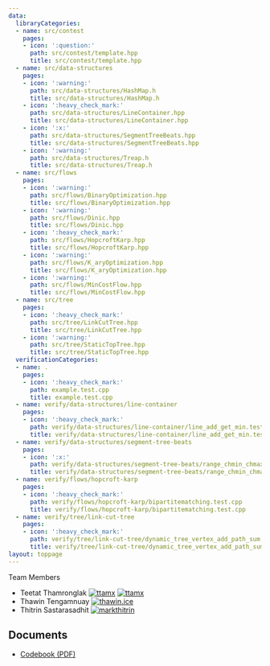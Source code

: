 ```yaml
---
data:
  libraryCategories:
  - name: src/contest
    pages:
    - icon: ':question:'
      path: src/contest/template.hpp
      title: src/contest/template.hpp
  - name: src/data-structures
    pages:
    - icon: ':warning:'
      path: src/data-structures/HashMap.h
      title: src/data-structures/HashMap.h
    - icon: ':heavy_check_mark:'
      path: src/data-structures/LineContainer.hpp
      title: src/data-structures/LineContainer.hpp
    - icon: ':x:'
      path: src/data-structures/SegmentTreeBeats.hpp
      title: src/data-structures/SegmentTreeBeats.hpp
    - icon: ':warning:'
      path: src/data-structures/Treap.h
      title: src/data-structures/Treap.h
  - name: src/flows
    pages:
    - icon: ':warning:'
      path: src/flows/BinaryOptimization.hpp
      title: src/flows/BinaryOptimization.hpp
    - icon: ':warning:'
      path: src/flows/Dinic.hpp
      title: src/flows/Dinic.hpp
    - icon: ':heavy_check_mark:'
      path: src/flows/HopcroftKarp.hpp
      title: src/flows/HopcroftKarp.hpp
    - icon: ':warning:'
      path: src/flows/K_aryOptimization.hpp
      title: src/flows/K_aryOptimization.hpp
    - icon: ':warning:'
      path: src/flows/MinCostFlow.hpp
      title: src/flows/MinCostFlow.hpp
  - name: src/tree
    pages:
    - icon: ':heavy_check_mark:'
      path: src/tree/LinkCutTree.hpp
      title: src/tree/LinkCutTree.hpp
    - icon: ':warning:'
      path: src/tree/StaticTopTree.hpp
      title: src/tree/StaticTopTree.hpp
  verificationCategories:
  - name: .
    pages:
    - icon: ':heavy_check_mark:'
      path: example.test.cpp
      title: example.test.cpp
  - name: verify/data-structures/line-container
    pages:
    - icon: ':heavy_check_mark:'
      path: verify/data-structures/line-container/line_add_get_min.test.cpp
      title: verify/data-structures/line-container/line_add_get_min.test.cpp
  - name: verify/data-structures/segment-tree-beats
    pages:
    - icon: ':x:'
      path: verify/data-structures/segment-tree-beats/range_chmin_chmax_add_range_sum.test.cpp
      title: verify/data-structures/segment-tree-beats/range_chmin_chmax_add_range_sum.test.cpp
  - name: verify/flows/hopcroft-karp
    pages:
    - icon: ':heavy_check_mark:'
      path: verify/flows/hopcroft-karp/bipartitematching.test.cpp
      title: verify/flows/hopcroft-karp/bipartitematching.test.cpp
  - name: verify/tree/link-cut-tree
    pages:
    - icon: ':heavy_check_mark:'
      path: verify/tree/link-cut-tree/dynamic_tree_vertex_add_path_sum.test.cpp
      title: verify/tree/link-cut-tree/dynamic_tree_vertex_add_path_sum.test.cpp
layout: toppage
---
```

Team Members
- Teetat Thamronglak [![ttamx](https://img.shields.io/endpoint?url=https%3A%2F%2Fatcoder-badges.now.sh%2Fapi%2Fcodeforces%2Fjson%2Fttamx)](https://codeforces.com/profile/ttamx) [![ttamx](https://img.shields.io/endpoint?url=https%3A%2F%2Fatcoder-badges.now.sh%2Fapi%2Fatcoder%2Fjson%2Fttamx)](https://atcoder.jp/users/ttamx)
- Thawin Tengamnuay [![thawin.ice](https://img.shields.io/endpoint?url=https%3A%2F%2Fatcoder-badges.now.sh%2Fapi%2Fcodeforces%2Fjson%2Fthawin.ice)](https://codeforces.com/profile/thawin.ice) 
- Thitrin Sastarasadhit [![markthitrin](https://img.shields.io/endpoint?url=https%3A%2F%2Fatcoder-badges.now.sh%2Fapi%2Fcodeforces%2Fjson%2Fmarkthitrin)](https://codeforces.com/profile/markthitrin)

## Documents
- [Codebook (PDF)](kactl.pdf)